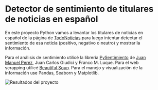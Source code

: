 # Detector de sentimiento de titulares de noticias en español

En este proyecto Python vamos a levantar los titulares de noticias en español de la página de [TodoNoticias](https://tn.com.ar) para luego intentar detectar el sentimiento de esa noticia (positivo, negativo o neutro) y mostrar la información.

Para el análisis de sentimiento utilicé la librería [PySentimiento](https://github.com/pysentimiento/pysentimiento) de [Juan Manuel Perez](https://github.com/finiteautomata), Juan Carlos Giudici y Franco M. Luque. Para el web scrapping utilicé [Beautiful Soup](https://www.crummy.com/software/BeautifulSoup/bs4/doc/). Para el manejo y visualización de la información use Pandas, Seaborn y Matplotlib.

![Resultados del proyecto](http://url/to/img.png)
